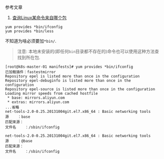 参考文章

1. [查询Linux某命令来自哪个包](https://blog.csdn.net/qq_26507799/article/details/78998439)

```
yum provides *bin/ifconfig
yum provides *bin/less
```

不知道为啥必须要加`*bin/`.

> 注意: 本地未安装的(即任何`bin`目录都不存在的)命令也可以使用这种方法查找到所在包.

```
[root@k8s-master-01 manifests]# yum provides *bin/ifconfig
已加载插件：fastestmirror
Repository epel is listed more than once in the configuration
Repository epel-debuginfo is listed more than once in the configuration
Repository epel-source is listed more than once in the configuration
Loading mirror speeds from cached hostfile
 * base: mirrors.aliyun.com
 * extras: mirrors.aliyun.com
...省略
net-tools-2.0-0.25.20131004git.el7.x86_64 : Basic networking tools
源    ：base
匹配来源：
文件名    ：/sbin/ifconfig

net-tools-2.0-0.25.20131004git.el7.x86_64 : Basic networking tools
源    ：@base
匹配来源：
文件名    ：/sbin/ifconfig
```
